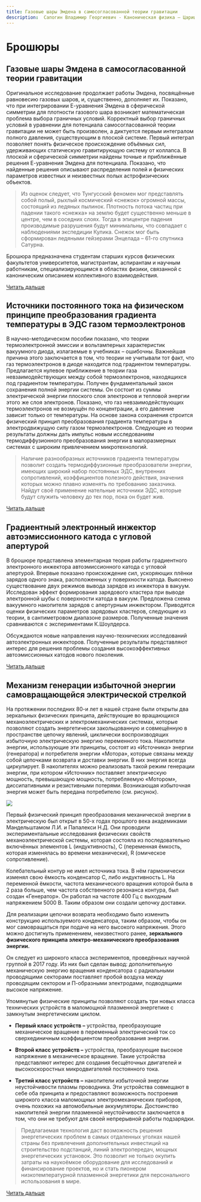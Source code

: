 ```yaml
---
title: Газовые шары Эмдена в самосогласованной теории гравитации
description:  Сапогин Владимир Георгиевич - Каноническая физика – Царица наукоёмких технологий
---
```


# Брошюры

## Газовые шары Эмдена в самосогласованной теории гравитации

Оригинальное исследование продолжает работы Эмдена, посвящённые равновесию газовых шаров, и, существенно, дополняет их. Показано, что при интегрировании Е-уравнения Эмдена в сферической симметрии для плотности газового шара возникает математическая проблема выбора граничных условий. Корректный выбор граничных условий в уравнении для потенциала самосогласованной теории гравитации не может быть произволен, а диктуется первым интегралом полного давления, существующим в плоской системе. Первый интеграл позволяет понять физическое происхождение объёмных сил, удерживающих статическую гравитирующую систему от коллапса. В плоской и сферической симметрии найдены точные и приближённые решения Е-уравнения Эмдена для потенциала. Показано, что найденные решения описывают распределения полей и физических параметров известных и неизвестных полых астрофизических объектов.

> Из оценок следует, что Тунгусский феномен мог представлять собой полый, рыхлый космический «снежок» огромной массы, состоящий из ледяных пылинок. Плотность потока частиц при падении такого «снежка» на землю будет существенно меньше в центре, чем в соседних слоях. Тогда в эпицентре падения производимые разрушения будут минимальны, что совпадает с наблюдениями экспедиции Кулика. Cнежок мог быть сформирован ледяными гейзерами Энцелада – 61-го спутника Сатурна.

Брошюра предназначена студентам старших курсов физических факультетов университетов, магистрантам, аспирантам и научным работникам, специализирующимся в областях физики, связанной с каноническим описанием коллективного взаимодействия.

<a target="_blank" btn href="/docs/brochure/Газовые шары Эмдена в самосогласованной теории гравитации.pdf">Читать дальше</a>

## Источники постоянного тока на физическом принципе преобразования градиента температуры в ЭДС газом термоэлектронов

В научно-методическом пособии показано, что теории термоэлектронной эмиссии и вольтамперных характеристик вакуумного диода, излагаемые в учебниках – ошибочны. Важнейшая причина этого заключается в том, что теории не учитывали тот факт, что газ термоэлектронов в диоде находится под градиентом температуры. Предлагается нулевое приближение в теории газа невзаимодействующих между собой термоэлектронов, находящихся под градиентом температуры. Получен фундаментальный закон сохранения полной энергии системы. Он состоит из суммы электрической энергии плоского слоя электронов и тепловой энергии этого же слоя электронов. Показано, что газ невзаимодействующих термоэлектронов не возмущён по концентрации, а его давление зависит только от температуры. На основе закона сохранения строится физический принцип преобразования градиента температуры в электродвижущую силу газом термоэлектронов. Следующие из теории результаты должны дать импульс новым исследованиям термодиффузионного преобразования энергии в малоразмерных системах с широким привлечением микротехнологий.

> Наличие разнообразных источников градиента температуры позволит создать термодиффузионные преобразователи энергии, имеющих широкий набор постоянных ЭДС, внутренних сопротивлений, коэффициентов полезного действия, значения которых можно плавно изменять по требованию заказчика. Найдут своё применение нательные источники ЭДС, которые будут служить человеку до тех пор, пока он будет жив.


<a target="_blank" btn href="/docs/brochure/Источники постоянного тока на физическом принципе преобразования градиента температуры в ЭДС газом термоэлектронов.pdf">Читать дальше</a>

## Градиентный электронный инжектор автоэмиссионного катода с угловой апертурой

В брошюре представлена элементарная теория работы градиентного электронного инжектора автоэмиссионного катода с угловой апертурой. Впервые показано происхождение сил, ускоряющих плёнки зарядов одного знака, расположенных у поверхности катода. Выяснено существование двух режимов вывода зарядов из инжектора в вакуум. Исследован эффект формирования зарядового кластера при выводе электронной шубы с поверхности катода в вакуум. Предложена схема вакуумного накопителя зарядов с апертурным инжектором. Приводятся оценки физических параметров зарядовых кластеров, следующие из теории, в сантиметровом диапазоне размеров. Полученные значения сравниваются с экспериментами К.Шоулдерса.

Обсуждаются новые направления научно-технических исследований автоэлектронных инжекторов. Полученные результаты представляют интерес для решения проблемы создания высокоэффективных автоэмиссионных катодов нового поколения.

<a target="_blank" btn href="/docs/brochure/Градиентный электронный инжектор автоэмиссионного катода с угловой апертурой.pdf">Читать дальше</a>

## Механизм генерации избыточной энергии самовращающейся электрической стрелкой

На протяжении последних 80-и лет в нашей стране были открыты два зеркальных физических принципа, действующие во вращающихся механоэлектрических и электромеханических системах, которые позволяют создать энергетически закольцованную и совмещённую в пространстве цепочку явлений, циклически воспроизводящих избыточную электрическую энергию переменного тока. Накопители энергии, использующие эти принципы, состоят из «Источника» энергии (генератора) и потребителя энергии «Мотора», которые связаны между собой цепочками возврата и доставки энергии. В них энергия всегда циркулирует. В накопителях можно реализовать такой режим генерации энергии, при котором «Источник» поставляет электрическую мощность, превышающую мощность, потребляемую «Мотором», диссипативными и резистивными потерями. Возникающая избыточная энергия может быть передана потребителю (см. рисунок).

<img px-3 py-2 rounded-md ring-8 ring-offset-4 bg-slate-200 ring-slate-300 dark:bg-slate-800 dark:ring-slate-900 dark:ring-offset-0 src="/docs/brochure/МеханизмГенерацииИзбыточнойЭнергии.png">

Первый физический принцип преобразования механической энергии в электрическую был открыт в 50-х годах прошлого века академиками Мандельштамом Л.И. и Папалекси Н.Д. Они проводили экспериментальные исследования физических свойств механоэлектрической системы, которая состояла из последовательно включённых элементов L (индуктивность), C (переменная ёмкость, которая изменялась во времени механически), R (омическое сопротивление). 

Колебательный контур не имел источника тока. В нём гармонически изменял свою ёмкость конденсатор С, либо индуктивность L. На переменной ёмкости, частота механического вращения которой была в 2 раза больше, чем частота собственного резонанса контура, был создан «Генератор». Он работал на частоте 400 Гц с выходным напряжением 5000 В. Таким образом они создали цепочку доставки. 

Для реализации цепочки возврата необходимо было изменить конструкцию используемого конденсатора, таким образом, чтобы он мог самовращаться при подаче на него высокого напряжения. Этого можно достигнуть применением, неизвестного ранее, **зеркального физического принципа электро-механического преобразования энергии.**

Он следует из широкого класса экспериментов, проведённых научной группой в 2017 году. Из них был сделан вывод: дополнительную механическую энергию вращения конденсатора с радиальными проводящими секторами поставляет пробой воздуха между проводящим сектором и П-образными электродами, подводящими высокое напряжение.

Упомянутые физические принципы позволяют создать три новых класса технических устройств в маломощной плазменной энергетике с замкнутым энергетическим циклом.

- **Первый класс устройств –** устройства, преобразующие механическое вращение в переменный электрический ток со сверхединичным коэффициентом преобразования энергии. 

- **Второй класс устройств –** устройства, преобразующие высокое напряжение в механическое вращение. Такие устройства представляют интерес для создания бесщёточных двигателей и высокоскоростных микродвигателей постоянного тока.

- **Третий класс устройств –** накопители избыточной энергии неустойчивости плазмы проводника. Эти устройства совмещают в себе оба принципа и предоставляют возможность построения широкого класса маломощных электромеханических приборов, очень похожих на автомобильные аккумуляторы. Достоинство накопителей энергии плазменной неустойчивости заключается в том, что они не требуют для своей непрерывной работы подзарядки.

> Предлагаемая технология даст возможность решения энергетических проблем в самых отдаленных уголках нашей страны без привлечения дополнительных инвестиций на строительство подстанций, линий электропередач, мощных энергетических установок. Это позволит не только окупить затраты на наукоёмкое оборудование для исследований и финансирование проектов, но и стать пионером низкотемпературной плазменной энергетики для персонального использования в мире.

<a target="_blank" btn href="/docs/brochure/Механизм генерации избыточной энергии самовращающейся электрической стрелкой.pdf">Читать дальше</a>